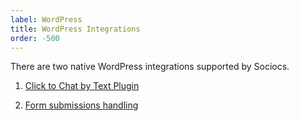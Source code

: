 ```yaml
---
label: WordPress
title: WordPress Integrations
order: -500
---
```


There are two native WordPress integrations supported by Sociocs.

1. [Click to Chat by Text Plugin](/integrations/wordpress/c2csms.md)

2. [Form submissions handling](/integrations/wordpress/form.md)

